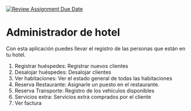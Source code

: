 [![Review Assignment Due Date](https://classroom.github.com/assets/deadline-readme-button-24ddc0f5d75046c5622901739e7c5dd533143b0c8e959d652212380cedb1ea36.svg)](https://classroom.github.com/a/UhcYLOEZ)
# Administrador de hotel

Con esta aplicación puedes llevar el registro de las personas que están en tu hotel.
 
1. Registrar huéspedes: Registrar nuevos clientes
2. Desalojar huéspedes: Desalojar clientes
3. Ver habitaciones: Ver el estado general de todas las habitaciones
4. Reserva Restaurante: Asignarle un puesto en el restaurante.
5. Reserva Transporte: Registro de los vehículos disponibles
6. Servicios extra: Servicios extra comprados por el cliente
7. Ver factura

